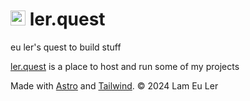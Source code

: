 # <img src="https://ler.quest/icons/favicon128.png" width="24"/> ler.quest

eu ler's quest to build stuff

[ler.quest](https://ler.quest) is a place to host and run some of my projects

Made with [Astro](https://astro.build) and [Tailwind](https://tailwindcss.com). © 2024 Lam Eu Ler
